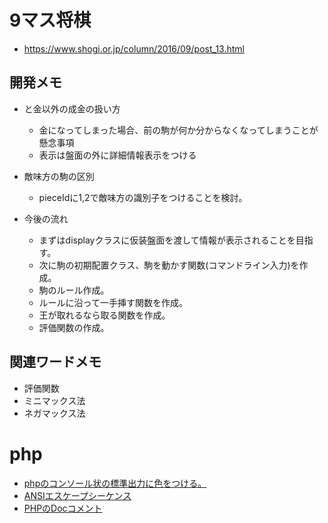 # 9マス将棋

* https://www.shogi.or.jp/column/2016/09/post_13.html

## 開発メモ

* と金以外の成金の扱い方
    + 金になってしまった場合、前の駒が何か分からなくなってしまうことが懸念事項
    + 表示は盤面の外に詳細情報表示をつける

* 敵味方の駒の区別
    + pieceIdに1,2で敵味方の識別子をつけることを検討。

* 今後の流れ
    + まずはdisplayクラスに仮装盤面を渡して情報が表示されることを目指す。
    * 次に駒の初期配置クラス、駒を動かす関数(コマンドライン入力)を作成。
    * 駒のルール作成。
    * ルールに沿って一手挿す関数を作成。
    * 王が取れるなら取る関数を作成。
    * 評価関数の作成。

## 関連ワードメモ

* 評価関数
* ミニマックス法
* ネガマックス法

# php

* [phpのコンソール状の標準出力に色をつける。](http://note.onichannn.net/archives/1138)
* [ANSIエスケープシーケンス](https://qiita.com/PruneMazui/items/8a023347772620025ad6)
* [PHPのDocコメント](https://qiita.com/motoyan-qwt/items/ee973666f1105435822c)

